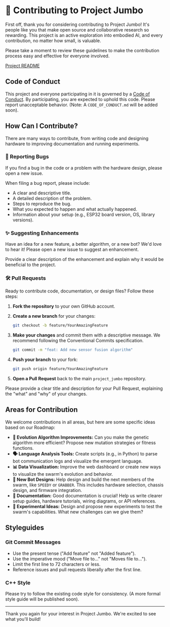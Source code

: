 # 🤝 Contributing to Project Jumbo

First off, thank you for considering contributing to Project Jumbo! It's people like you that make open source and collaborative research so rewarding. This project is an active exploration into embodied AI, and every contribution, no matter how small, is valuable.

Please take a moment to review these guidelines to make the contribution process easy and effective for everyone involved.

[Project README](../README.md)

## Code of Conduct

This project and everyone participating in it is governed by a [Code of Conduct](CODE_OF_CONDUCT.md). By participating, you are expected to uphold this code. Please report unacceptable behavior. (Note: A `CODE_OF_CONDUCT.md` will be added soon).

## How Can I Contribute?

There are many ways to contribute, from writing code and designing hardware to improving documentation and running experiments.

### 🐛 Reporting Bugs

If you find a bug in the code or a problem with the hardware design, please open a new issue.

When filing a bug report, please include:

- A clear and descriptive title.
- A detailed description of the problem.
- Steps to reproduce the bug.
- What you expected to happen and what actually happened.
- Information about your setup (e.g., ESP32 board version, OS, library versions).

### ✨ Suggesting Enhancements

Have an idea for a new feature, a better algorithm, or a new bot? We'd love to hear it! Please open a new issue to suggest an enhancement.

Provide a clear description of the enhancement and explain why it would be beneficial to the project.

### 🛠️ Pull Requests

Ready to contribute code, documentation, or design files? Follow these steps:

1. **Fork the repository** to your own GitHub account.
2. **Create a new branch** for your changes:

    ```bash
    git checkout -b feature/YourAmazingFeature
    ```

3. **Make your changes** and commit them with a descriptive message. We recommend following the Conventional Commits specification.

    ```bash
    git commit -m "feat: Add new sensor fusion algorithm"
    ```

4. **Push your branch** to your fork:

    ```bash
    git push origin feature/YourAmazingFeature
    ```

5. **Open a Pull Request** back to the main `project_jumbo` repository.

Please provide a clear title and description for your Pull Request, explaining the "what" and "why" of your changes.

## Areas for Contribution

We welcome contributions in all areas, but here are some specific ideas based on our Roadmap:

- **🧬 Evolution Algorithm Improvements:** Can you make the genetic algorithm more efficient? Propose new mutation strategies or fitness functions.
- **🗣️ Language Analysis Tools:** Create scripts (e.g., in Python) to parse bot communication logs and visualize the emergent language.
- **📊 Data Visualization:** Improve the web dashboard or create new ways to visualize the swarm's evolution and behavior.
- **🤖 New Bot Designs:** Help design and build the next members of the swarm, like `SPEEDY` or `GRABBER`. This includes hardware selection, chassis design, and firmware integration.
- **📖 Documentation:** Good documentation is crucial! Help us write clearer setup guides, hardware tutorials, wiring diagrams, or API references.
- **🧪 Experimental Ideas:** Design and propose new experiments to test the swarm's capabilities. What new challenges can we give them?

## Styleguides

### Git Commit Messages

- Use the present tense ("Add feature" not "Added feature").
- Use the imperative mood ("Move file to..." not "Moves file to...").
- Limit the first line to 72 characters or less.
- Reference issues and pull requests liberally after the first line.

### C++ Style

Please try to follow the existing code style for consistency. (A more formal style guide will be published soon).

---

Thank you again for your interest in Project Jumbo. We're excited to see what you'll build!
